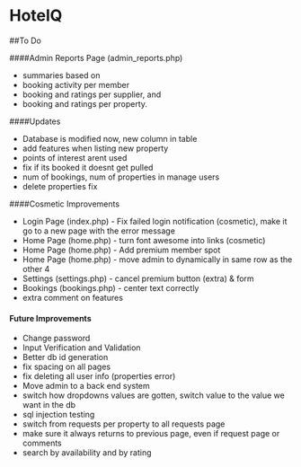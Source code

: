 # HotelQ

##To Do

####Admin Reports Page (admin_reports.php)
* summaries based on
* booking activity per member
* booking and ratings per supplier, and
* booking and ratings per property.

####Updates
* Database is modified now, new column in table
* add features when listing new property
* points of interest arent used
* fix if its booked it doesnt get pulled
* num of bookings, num of properties in manage users
* delete properties fix

####Cosmetic Improvements
* Login Page (index.php) - Fix failed login notification (cosmetic), make it go to a new page with the error message
* Home Page (home.php) - turn font awesome into links (cosmetic)
* Home Page (home.php) - Add premium member spot
* Home Page (home.php) - move admin to dynamically in same row as the other 4
* Settings (settings.php) - cancel premium button (extra) & form
* Bookings (bookings.php) - center text correctly
* extra comment on features

#### Future Improvements
* Change password
* Input Verification and Validation
* Better db id generation
* fix spacing on all pages
* fix deleting all user info (properties error)
* Move admin to a back end system
* switch how dropdowns values are gotten, switch value to the value we want in the db
* sql injection testing
* switch from requests per property to all requests page
* make sure it always returns to previous page, even if request page or comments
* search by availability and by rating
